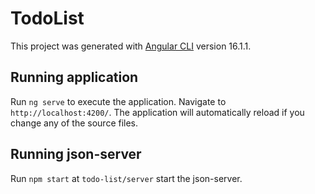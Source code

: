 # TodoList

This project was generated with [Angular CLI](https://github.com/angular/angular-cli) version 16.1.1.

## Running application

Run `ng serve` to execute the application. Navigate to `http://localhost:4200/`. The application will automatically reload if you change any of the source files.

## Running json-server

Run `npm start` at `todo-list/server` start the json-server.
